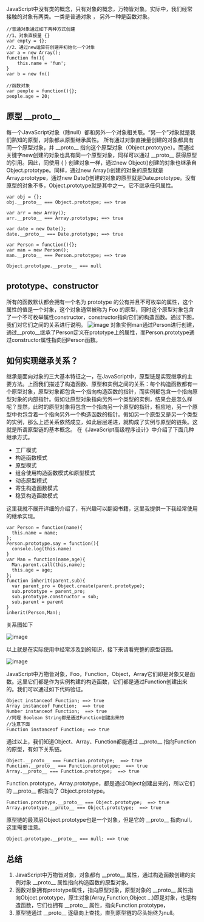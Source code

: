 JavaScript中没有类的概念，只有对象的概念，万物皆对象。实际中，我们经常接触的对象有两类。一类是普通对象 ， 另外一种是函数对象。
```
//普通对象通过如下两种方式创建
//1、对象直接量 {}
var empty = {};
//2、通过new运算符创建并初始化一个对象
var a = new Array();
function fn(){
    this.name = 'fun';
}
var b = new fn()

//函数对象
var people = function(){};
people.age = 20;
```

## 原型 \_\_proto\_\_
每一个JavaScript对象（除null）都和另外一个对象相关联。“另一个”对象就是我们熟知的原型，对象都从原型继承属性。
所有通过对象直接量创建的对象都具有同一个原型对象，并 \_\_proto\_\_ 指向这个原型对象（Object.prototype）。而通过关键字new创建的对象也具有同一个原型对象，同样可以通过 \_\_proto\_\_ 获得原型的引用。因此，同使用 { } 创建对象一样，通过new Object()创建的对象也继承自Object.prototype。同样，通过new Array()创建的对象的原型就是Array.prototype，通过new Date()创建的对象的原型就是Date.prototype。没有原型的对象不多，Object.prototype就是其中之一。它不继承任何属性。
```
var obj = {};
obj.__proto__ === Object.prototype; ==> true

var arr = new Array();
arr.__proto__ === Array.prototype; ==> true

var date = new Date();
date.__proto__ === Date.prototype; ==> true

var Person = function(){};
var man = new Person();
man.__proto__ === Person.prototype; ==> true

Object.prototype.__proto__ === null
```

## prototype、constructor
所有的函数默认都会拥有一个名为 prototype 的公有并且不可枚举的属性，这个属性的值是一个对象，这个对象通常被称为 Foo 的原型，同时这个原型对象包含了一个不可枚举属性constructor，constructor指向它们的构造函数。通过下图，我们对它们之间的关系进行说明。
![image](http://hookyun.cn/7R3D7O.png)
对象实例man通过Person进行创建，通过__proto__继承了Person定义在prototype上的属性，而Person.prototype通过constructor属性指向回Person函数。
## 如何实现继承关系？
继承是面向对象的三大基本特征之一，在JavaScript中，原型链是实现继承的主要方法。上面我们描述了构造函数、原型和实例之间的关系：每个构造函数都有一个原型对象，原型对象都包含一个指向构造函数的指针，而实例都包含一个指向原型对象的内部指针。假如让原型对象指向另外一个类型的实例，结果会是怎么样呢？显然，此时的原型对象将包含一个指向另一个原型的指针，相应地，另一个原型中也包含着一个指向另外一个构造函数的指针。假如另一个原型又是另一个类型的实例，那么上述关系依然成立，如此层层递进，就构成了实例与原型的链条。这就是所谓原型链的基本概念。
在《JavaScript高级程序设计》中介绍了下面几种继承方式。
- 工厂模式
- 构造函数模式
- 原型模式
- 组合使用构造函数模式和原型模式
- 动态原型模式
- 寄生构造函数模式
- 稳妥构造函数模式

这里我就不展开详细的介绍了，有兴趣可以翻阅书籍，这里我提供一下我经常使用的继承实现。
```
var Person = function(name){
  this.name = name;
};
Person.prototype.say = function(){
  console.log(this.name)
}
var Man = function(name,age){
  Man.parent.call(this,name);
  this.age = age;
};
function inherit(parent,sub){
  var parent_pro = Object.create(parent.prototype);
  sub.prototype = parent_pro;
  sub.prototype.constructor = sub;
  sub.parent = parent
}
inherit(Person,Man);
```
关系图如下

![image](http://hookyun.cn/MY01O.png)

以上就是在实际使用中经常涉及到的知识，接下来请看完整的原型链图。

![image](http://hookyun.cn/A3947C7879CE416EB77B7141AF22B1F1.jpg)

JavaScript中万物皆对象，Foo，Function，Object，Array它们即是对象又是函数。这里它们都是作为实例构建的构造函数，它们都是通过Function创建出来的。我们可以通过如下代码验证。
```
Object instanceof Function; ==> true
Array instanceof Function;  ==> true
Number instanceof Function;  ==> true
//同理 Boolean String都是通过Function创建出来的
//注意下面
Function instanceof Function; ==> true 
```
通过以上，我们知道Object、Array、Function都能通过 \_\_proto\_\_ 指向Function的原型，有如下关系链。
```
Object.__proto__ === Function.prototype;  ==> true
Function.__proto__ === Function.prototype;  ==> true
Array.__proto__ === Function.prototype;  ==> true
```
Function.prototype，Array.prototype，都是通过Object创建出来的，所以它们的 \_\_proto\_\_ 都指向了 Object.prototype。
```
Function.prototype.__proto__ === Object.prototype;  ==> true
Array.prototype.__proto__ === Object.prototype;  ==> true
```
原型链的最顶层Object.prototype也是一个对象，但是它的 \_\_proto\_\_ 指向null，这里需要注意。
```
Object.prototype.__proto__ === null; ==> true
```

## 总结
1. JavaScript中万物皆对象，对象都有 \_\_proto\_\_ 属性，通过构造函数创建的实例对象 \_\_proto\_\_ 属性指向构造函数的原型对象。
2. 函数对象拥有prototype属性，指向原型对象，原型对象的 \_\_proto\_\_ 属性指向Objcet.prototype，原生对象(Array,Function,Object ...)即是对象，也是构造函数，它们也拥有 \_\_proto\_\_ 属性，指向Function.prototype，
3. 原型链通过 \_\_proto\_\_ 逐级向上查找，直到原型链的尽头始终为null。